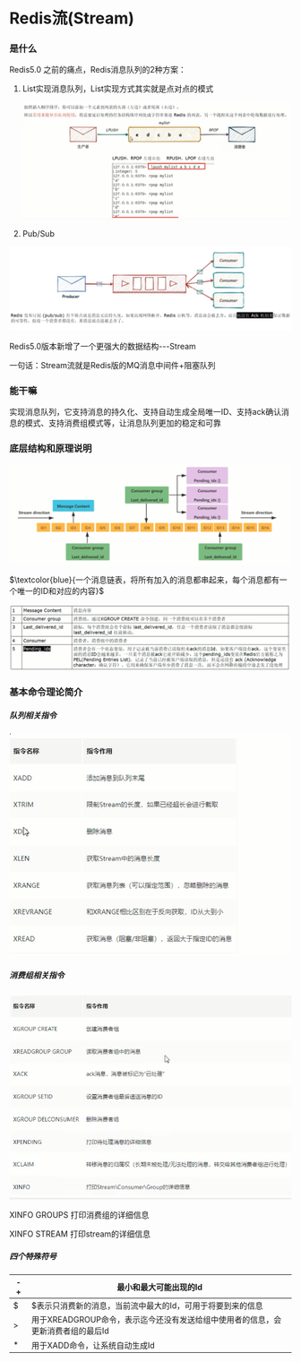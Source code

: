 # Redis流(Stream)

### 是什么

Redis5.0 之前的痛点，Redis消息队列的2种方案：

1. List实现消息队列，List实现方式其实就是点对点的模式

   ![](images/78.List实现消息队列.png)

2. Pub/Sub

![](images/79.pub、sub.png)

Redis5.0版本新增了一个更强大的数据结构---Stream

一句话：Stream流就是Redis版的MQ消息中间件+阻塞队列

### 能干嘛

实现消息队列，它支持消息的持久化、支持自动生成全局唯一ID、支持ack确认消息的模式、支持消费组模式等，让消息队列更加的稳定和可靠

### 底层结构和原理说明

![](images/80.stream结构.png)

$\textcolor{blue}{一个消息链表，将所有加入的消息都串起来，每个消息都有一个唯一的ID和对应的内容}$

![](images/81.stream消息队列.png)

### 基本命令理论简介

##### 队列相关指令

![](images/82.队列相关指令.png)

##### 消费组相关指令

![](images/83.消费组相关指令.png)

XINFO GROUPS    打印消费组的详细信息

XINFO STREAM     打印stream的详细信息

##### 四个特殊符号

| - +  | 最小和最大可能出现的Id                             |
| ---- | ---------------------------------------- |
| $    | $表示只消费新的消息，当前流中最大的Id，可用于将要到来的信息          |
| >    | 用于XREADGROUP命令，表示迄今还没有发送给组中使用者的信息，会更新消费者组的最后Id |
| *    | 用于XADD命令，让系统自动生成Id                       |





